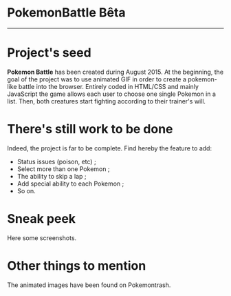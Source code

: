 # PokemonBattle Bêta
------

# Project's seed
**Pokemon Battle** has been created during August 2015.
At the beginning, the goal of the project was to use animated GIF in order to create a pokemon-like battle into the browser. Entirely coded in HTML/CSS and mainly JavaScript the game allows each user to choose one single Pokemon in a list. Then, both creatures start fighting according to their trainer's will.

# There's still work to be done
Indeed, the project is far to be complete. Find hereby the feature to add:
- Status issues (poison, etc) ;
- Select more than one Pokemon ;
- The ability to skip a lap ;
- Add special ability to each Pokemon ; 
- So on.

# Sneak peek
Here some screenshots.


# Other things to mention
The animated images have been found on Pokemontrash. 

